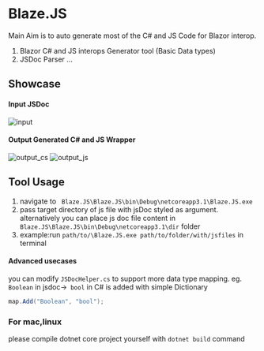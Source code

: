 # Blaze.JS
Main Aim is to auto generate most of the C# and JS Code for Blazor interop.
 1. Blazor C# and JS interops Generator tool (Basic Data types)
 2. JSDoc Parser ...
 
 ## Showcase
 
 #### Input JSDoc
 ![input](https://user-images.githubusercontent.com/45932883/74593028-48a99a80-504d-11ea-93e5-d8ae7751077b.PNG)

 #### Output Generated C# and JS Wrapper
 ![output_cs](https://user-images.githubusercontent.com/45932883/74593040-7d1d5680-504d-11ea-9b53-f17fc93c7d65.PNG)
 ![output_js](https://user-images.githubusercontent.com/45932883/74593077-bc4ba780-504d-11ea-9a20-934368559655.PNG)


 
 ## Tool Usage
 1. navigate to ``` Blaze.JS\Blaze.JS\bin\Debug\netcoreapp3.1\Blaze.JS.exe```
 2. pass target directory of js file with jsDoc styled as argument.
 alternatively you can place js doc file content in ```Blaze.JS\Blaze.JS\bin\Debug\netcoreapp3.1\dir``` folder
 3. example:run ``` path/to/\Blaze.JS.exe path/to/folder/with/jsfiles ``` in terminal
 
 #### Advanced usecases
 
 you can modify ```JSDocHelper.cs``` to support more data type mapping.
 eg. ``` Boolean``` in jsdoc->``` bool``` in C# is added with simple Dictionary 
 ```c# 
 map.Add("Boolean", "bool");
```
 
 ### For mac,linux
 please compile dotnet core project yourself with ```dotnet build``` command 
 
